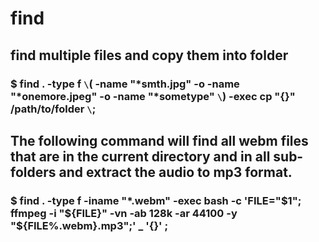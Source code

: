 # find

## find multiple files and copy them into folder

### $ find . -type f `\`( -name "*smth.jpg" -o -name "*onemore.jpeg" -o -name "*sometype" `\`) -exec cp "{}" /path/to/folder `\`;

## The following command will find all webm files that are in the current directory and in all sub-folders and extract the audio to mp3 format.

### $ find . -type f -iname "*.webm" -exec bash -c 'FILE="$1"; ffmpeg -i "${FILE}" -vn -ab 128k -ar 44100 -y "${FILE%.webm}.mp3";' _ '{}' \;
